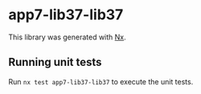 # app7-lib37-lib37

This library was generated with [Nx](https://nx.dev).

## Running unit tests

Run `nx test app7-lib37-lib37` to execute the unit tests.
